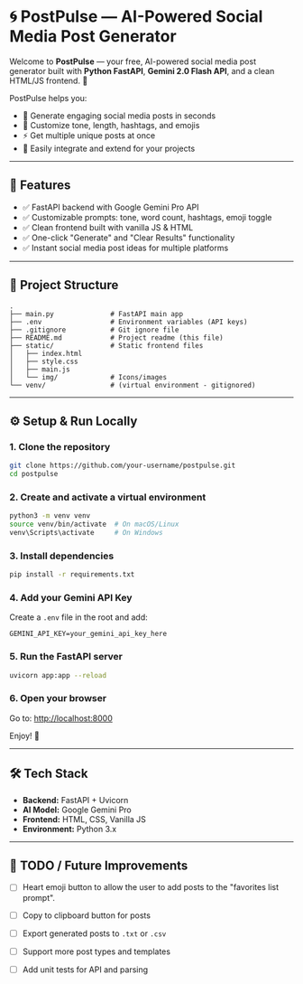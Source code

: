 # 🌀 PostPulse — AI-Powered Social Media Post Generator

Welcome to **PostPulse** — your free, AI-powered social media post generator built with **Python FastAPI**, **Gemini 2.0 Flash API**, and a clean HTML/JS frontend. 🚀

PostPulse helps you:
- 📝 Generate engaging social media posts in seconds
- 🎨 Customize tone, length, hashtags, and emojis
- ⚡ Get multiple unique posts at once
- 🧩 Easily integrate and extend for your projects

---

## 🚀 Features

- ✅ FastAPI backend with Google Gemini Pro API
- ✅ Customizable prompts: tone, word count, hashtags, emoji toggle
- ✅ Clean frontend built with vanilla JS & HTML
- ✅ One-click "Generate" and "Clear Results" functionality
- ✅ Instant social media post ideas for multiple platforms

---

## 📂 Project Structure

```
.
├── main.py              # FastAPI main app
├── .env                 # Environment variables (API keys)
├── .gitignore           # Git ignore file
├── README.md            # Project readme (this file)
├── static/              # Static frontend files
│   ├── index.html
│   ├── style.css
│   ├── main.js
│   └── img/             # Icons/images
└── venv/                # (virtual environment - gitignored)
```

---

## ⚙️ Setup & Run Locally

### 1. Clone the repository
```bash
git clone https://github.com/your-username/postpulse.git
cd postpulse
```

### 2. Create and activate a virtual environment
```bash
python3 -m venv venv
source venv/bin/activate  # On macOS/Linux
venv\Scripts\activate     # On Windows
```

### 3. Install dependencies
```bash
pip install -r requirements.txt
```

### 4. Add your Gemini API Key  
Create a `.env` file in the root and add:
```
GEMINI_API_KEY=your_gemini_api_key_here
```

### 5. Run the FastAPI server
```bash
uvicorn app:app --reload
```

### 6. Open your browser
Go to: [http://localhost:8000](http://localhost:8000)

Enjoy! 🎉

---

## 🛠️ Tech Stack

- **Backend:** FastAPI + Uvicorn
- **AI Model:** Google Gemini Pro
- **Frontend:** HTML, CSS, Vanilla JS
- **Environment:** Python 3.x

---

## 🧩 TODO / Future Improvements
- [ ] Heart emoji button to allow the user to add posts to the "favorites list prompt".
- [ ] Copy to clipboard button for posts
- [ ] Export generated posts to `.txt` or `.csv`
- [ ] Support more post types and templates
- [ ] Add unit tests for API and parsing

